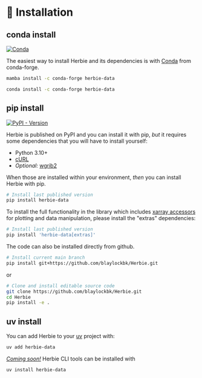 # 🐍 Installation

## conda install

[![Conda](https://img.shields.io/conda/v/conda-forge/herbie-data)](https://anaconda.org/conda-forge/herbie-data)

The easiest way to install Herbie and its dependencies is with [Conda](https://docs.conda.io/projects/conda/en/latest/user-guide/tasks/manage-environments.html) from conda-forge.

```bash
mamba install -c conda-forge herbie-data
```

```bash
conda install -c conda-forge herbie-data
```

## pip install

[![PyPI - Version](https://img.shields.io/pypi/v/herbie-data)](https://pypi.org/project/herbie-data/)

Herbie is published on PyPI and you can install it with pip, _but_ it requires some dependencies that you will have to install yourself:

- Python 3.10+
- [cURL](https://anaconda.org/conda-forge/curl)
- _Optional:_ [wgrib2](https://anaconda.org/conda-forge/wgrib2)

When those are installed within your environment, _then_ you can install Herbie with pip.

```bash
# Install last published version
pip install herbie-data
```

To install the full functionality in the library which includes
[xarray accessors](https://github.com/blaylockbk/Herbie/blob/main/herbie/accessors.py) for plotting and data manipulation, please install the "extras" dependencies:

```bash
# Install last published version
pip install 'herbie-data[extras]'
```

The code can also be installed directly from github.

```bash
# Install current main branch
pip install git+https://github.com/blaylockbk/Herbie.git
```

or

```bash
# Clone and install editable source code
git clone https://github.com/blaylockbk/Herbie.git
cd Herbie
pip install -e .
```

## uv install

You can add Herbie to your [uv](https://docs.astral.sh/uv/) project with:

```bash
uv add herbie-data
```

[_Coming soon!_](https://github.com/blaylockbk/Herbie/pull/410) Herbie CLI tools can be installed with

```bash
uv install herbie-data
```

